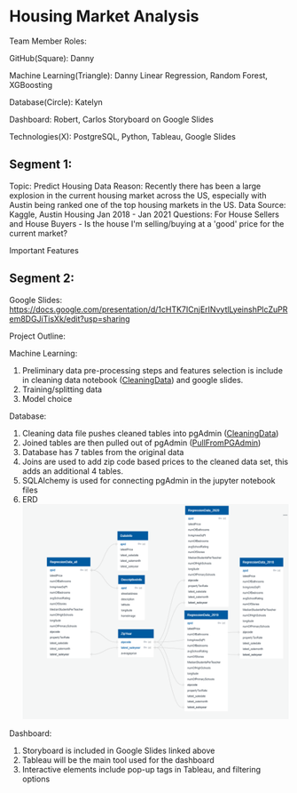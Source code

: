 # Housing Market Analysis

Team Member Roles:

GitHub(Square): Danny

Machine Learning(Triangle): Danny Linear Regression, Random Forest, XGBoosting

Database(Circle): Katelyn

Dashboard: Robert, Carlos Storyboard on Google Slides

Technologies(X): PostgreSQL, Python, Tableau, Google Slides

## Segment 1: 
Topic: Predict Housing Data 
Reason: Recently there has been a large explosion in the current housing market across the US, especially with Austin being ranked one of the top housing markets in the US. Data Source: Kaggle, Austin Housing Jan 2018 - Jan 2021 Questions: For House Sellers and House Buyers - Is the house I'm selling/buying at a 'good' price for the current market?

Important Features

## Segment 2:

Google Slides: https://docs.google.com/presentation/d/1cHTK7ICnjErINvytlLyeinshPlcZuPRem8DGJiTisXk/edit?usp=sharing

Project Outline:

Machine Learning: 
1. Preliminary data pre-processing steps and features selection is include in cleaning data notebook ([CleaningData](notebook/CleaningData.ipynb)) and google slides. 
2. Training/splitting data
3. Model choice

Database:
1. Cleaning data file pushes cleaned tables into pgAdmin ([CleaningData](notebook/CleaningData.ipynb))
2. Joined tables are then pulled out of pgAdmin ([PullFromPGAdmin](notebook/PullFromPGAdmin.ipynb))
3. Database has 7 tables from the original data
4. Joins are used to add zip code based prices to the cleaned data set, this adds an additional 4 tables.
5. SQLAlchemy is used for connecting pgAdmin in the jupyter notebook files
6. ERD ![ERD_cleanedzip](SQL/ERD_cleanedzip.PNG)

Dashboard: 
1. Storyboard is included in Google Slides linked above
2. Tableau will be the main tool used for the dashboard
3. Interactive elements include pop-up tags in Tableau, and filtering options
